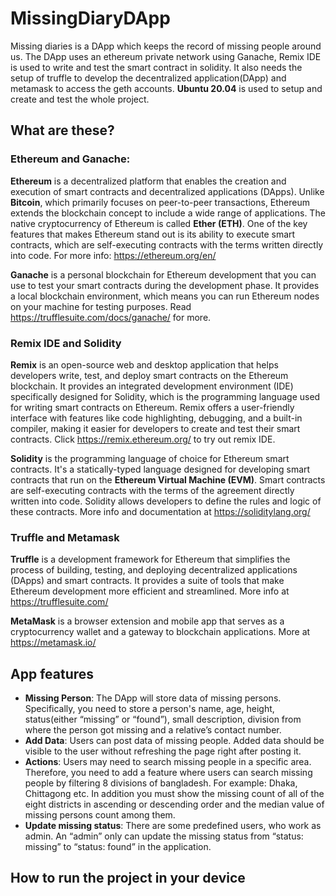 # MissingDiaryDApp

Missing diaries is a DApp which keeps the record of missing people around us. The DApp uses an ethereum private network using Ganache, Remix IDE is used to write and test the smart contract in solidity. It also needs the setup of truffle to develop the decentralized application(DApp) and metamask to access the geth accounts. **Ubuntu 20.04** is used to setup and create and test the whole project.

## What are these?
### Ethereum and Ganache:

**Ethereum** is a decentralized platform that enables the creation and execution of smart contracts and decentralized applications (DApps). Unlike **Bitcoin**, which primarily focuses on peer-to-peer transactions, Ethereum extends the blockchain concept to include a wide range of applications. The native cryptocurrency of Ethereum is called **Ether (ETH)**. One of the key features that makes Ethereum stand out is its ability to execute smart contracts, which are self-executing contracts with the terms written directly into code. For more info: https://ethereum.org/en/

**Ganache** is a personal blockchain for Ethereum development that you can use to test your smart contracts during the development phase. It provides a local blockchain environment, which means you can run Ethereum nodes on your machine for testing purposes. Read https://trufflesuite.com/docs/ganache/ for more.

### Remix IDE and Solidity

**Remix** is an open-source web and desktop application that helps developers write, test, and deploy smart contracts on the Ethereum blockchain. It provides an integrated development environment (IDE) specifically designed for Solidity, which is the programming language used for writing smart contracts on Ethereum. Remix offers a user-friendly interface with features like code highlighting, debugging, and a built-in compiler, making it easier for developers to create and test their smart contracts. Click https://remix.ethereum.org/ to try out remix IDE.

**Solidity** is the programming language of choice for Ethereum smart contracts. It's a statically-typed language designed for developing smart contracts that run on the **Ethereum Virtual Machine (EVM)**. Smart contracts are self-executing contracts with the terms of the agreement directly written into code. Solidity allows developers to define the rules and logic of these contracts. More info and documentation at https://soliditylang.org/ 

### Truffle and Metamask

**Truffle** is a development framework for Ethereum that simplifies the process of building, testing, and deploying decentralized applications (DApps) and smart contracts. It provides a suite of tools that make Ethereum development more efficient and streamlined. More info at https://trufflesuite.com/ 

**MetaMask** is a browser extension and mobile app that serves as a cryptocurrency wallet and a gateway to blockchain applications. More at https://metamask.io/

## App features

* **Missing Person**: The DApp will store data of missing persons. Specifically, you need to store a person's name, age, height, status(either “missing” or “found”), small description, division from where the person got missing and a relative’s contact number.
* **Add Data**: Users can post data of missing people. Added data should be visible to the user without refreshing the page right after posting it.
* **Actions**: Users may need to search missing people in a specific area. Therefore, you need to add a feature where users can search missing people by filtering 8 divisions of bangladesh. For example: Dhaka, Chittagong etc. In addition you must show the missing count of all of the eight districts in ascending or descending order and the median value of missing persons count among them.
* **Update missing status**: There are some predefined users, who work as admin. An “admin” only can update the missing status from “status: missing” to “status: found” in the application.

## How to run the project in your device
